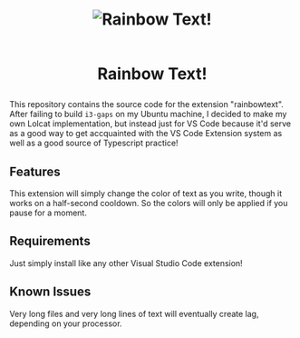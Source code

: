 <h1 align="center">
  <img alt="Rainbow Text!" src="https://i.imgur.com/zvSGEQw.gif">
  <br />
  <br />

Rainbow Text!
</h1>

This repository contains the source code for the extension "rainbowtext". After failing to build `i3-gaps` on my Ubuntu machine, I decided to make my own Lolcat implementation, but instead just for VS Code because it'd serve as a good way to get accquainted with the VS Code Extension system as well as a good source of Typescript practice!

## Features

This extension will simply change the color of text as you write, though it works on a half-second cooldown. So the colors will only be applied if you pause for a moment.

## Requirements

Just simply install like any other Visual Studio Code extension!

## Known Issues

Very long files and very long lines of text will eventually create lag, depending on your processor.
